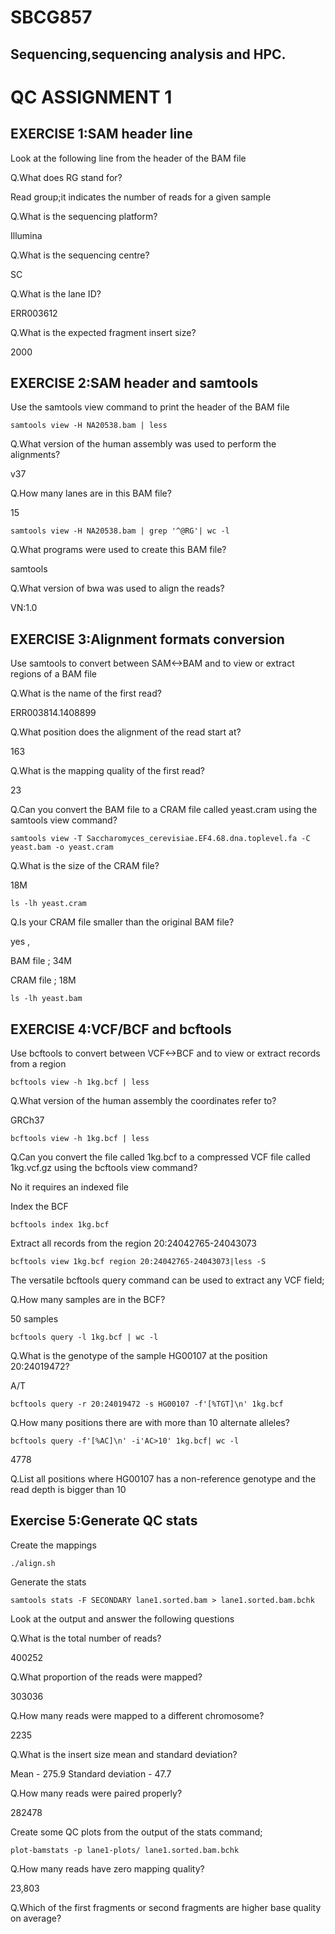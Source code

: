 # SBCG857
## Sequencing,sequencing analysis and HPC.

# QC ASSIGNMENT 1

## EXERCISE 1:SAM header line
Look at the following line from the header of the BAM file

Q.What does RG stand for?

 Read group;it indicates the number of reads for a given sample

Q.What is the sequencing platform?

 Illumina

Q.What is the sequencing centre?

 SC

Q.What is the lane ID?

 ERR003612

Q.What is the expected fragment insert size?

 2000

## EXERCISE 2:SAM header and samtools
Use the samtools view command to print the header of the BAM file

```
samtools view -H NA20538.bam | less
```

Q.What version of the human assembly was used to perform the alignments? 
 
 v37  

Q.How many lanes are in this BAM file? 

 15

```
samtools view -H NA20538.bam | grep '^@RG'| wc -l
```
Q.What programs were used to create this BAM file?

 samtools	

Q.What version of bwa was used to align the reads?

 VN:1.0 


## EXERCISE 3:Alignment formats conversion
Use samtools to convert between SAM<->BAM and to view or extract regions of a BAM file

Q.What is the name of the first read? 

 ERR003814.1408899 

Q.What position does the alignment of the read start at?

 163
 
Q.What is the mapping quality of the first read?

 23 

Q.Can you convert the BAM file to a CRAM file called yeast.cram using the samtools view command?

```
samtools view -T Saccharomyces_cerevisiae.EF4.68.dna.toplevel.fa -C yeast.bam -o yeast.cram
```
Q.What is the size of the CRAM file?

18M

```
ls -lh yeast.cram 
```
Q.Is your CRAM file smaller than the original BAM file?

 yes ,

 BAM file ; 34M

 CRAM file ; 18M
 
```
ls -lh yeast.bam
```

## EXERCISE 4:VCF/BCF and bcftools
Use bcftools to convert between VCF<->BCF and to view or extract records from a region

```
bcftools view -h 1kg.bcf | less
```
Q.What version of the human assembly the coordinates refer to?

GRCh37

```
bcftools view -h 1kg.bcf | less
```

Q.Can you convert the file called 1kg.bcf to a compressed VCF file called 1kg.vcf.gz using the bcftools view command?

 No it requires an indexed file

Index the BCF

```
bcftools index 1kg.bcf
```

Extract all records from the region 20:24042765-24043073

```
bcftools view 1kg.bcf region 20:24042765-24043073|less -S
```

The versatile bcftools query command can be used to extract any VCF field;

Q.How many samples are in the BCF?

 50 samples
 
```
bcftools query -l 1kg.bcf | wc -l
```

Q.What is the genotype of the sample HG00107 at the position 20:24019472?

 A/T

```
bcftools query -r 20:24019472 -s HG00107 -f'[%TGT]\n' 1kg.bcf
```

Q.How many positions there are with more than 10 alternate alleles?

```
bcftools query -f'[%AC]\n' -i'AC>10' 1kg.bcf| wc -l
```
4778

Q.List all positions where HG00107 has a non-reference genotype and the read depth is bigger than 10


## Exercise 5:Generate QC stats
Create the mappings

```
./align.sh
```
Generate the stats

```
samtools stats -F SECONDARY lane1.sorted.bam > lane1.sorted.bam.bchk
```
Look at the output and answer the following questions

Q.What is the total number of reads?

 400252

Q.What proportion of the reads were mapped?

 303036

Q.How many reads were mapped to a different chromosome?
 
 2235
 
Q.What is the insert size mean and standard deviation?

 Mean - 275.9
 Standard deviation - 47.7
 
Q.How many reads were paired properly?
 
 282478
 
Create some QC plots from the output of the stats command;

```
plot-bamstats -p lane1-plots/ lane1.sorted.bam.bchk
```
Q.How many reads have zero mapping quality?

 23,803

Q.Which of the first fragments or second fragments are higher base quality on average?

 


